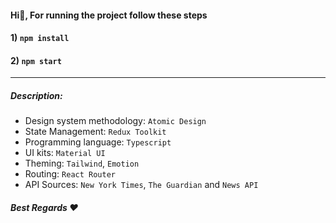 #### Hi👋, For running the project follow these steps

#### 1) `npm install`

#### 2) `npm start`

---

##### Description:
- Design system methodology: `Atomic Design`
- State Management: `Redux Toolkit`
- Programming language: `Typescript`
- UI kits: `Material UI`
- Theming: `Tailwind`, `Emotion`
- Routing: `React Router`
- API Sources: `New York Times`, `The Guardian` and `News API`

##### Best Regards ❤️